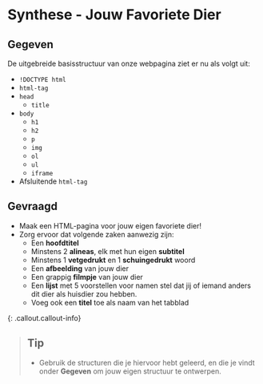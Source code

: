 # Synthese - Jouw Favoriete Dier

## Gegeven
De uitgebreide basisstructuur van onze webpagina ziet er nu als volgt uit:

* `!DOCTYPE html`
* `html-tag`
* `head`
  * `title`
* `body`
  * `h1`
  * `h2`
  * `p`
  * `img`
  * `ol`
  * `ul`
  * `iframe`
* Afsluitende `html-tag`

## Gevraagd
* Maak een HTML-pagina voor jouw eigen favoriete dier! 
* Zorg ervoor dat volgende zaken aanwezig zijn:
  * Een **hoofdtitel**
  * Minstens 2 **alineas**, elk met hun eigen **subtitel**
  * Minstens 1 **vetgedrukt** en 1 **schuingedrukt** woord
  * Een **afbeelding** van jouw dier
  * Een grappig **filmpje** van jouw dier
  * Een **lijst** met 5 voorstellen voor namen stel dat jij of iemand anders dit dier als huisdier zou hebben.
  * Voeg ook een **titel** toe als naam van het tabblad


{: .callout.callout-info}
>## Tip
>* Gebruik de structuren die je hiervoor hebt geleerd, en die je vindt onder **Gegeven** om jouw eigen structuur te ontwerpen. 